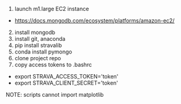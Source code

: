 1. launch m1.large EC2 instance
  - https://docs.mongodb.com/ecosystem/platforms/amazon-ec2/
2. install mongodb
3. install git, anaconda
4. pip install stravalib
5. conda install pymongo
6. clone project repo
7. copy access tokens to .bashrc
  - export STRAVA_ACCESS_TOKEN='token'
  - export STRAVA_CLIENT_SECRET='token'

NOTE: scripts cannot import matplotlib 
